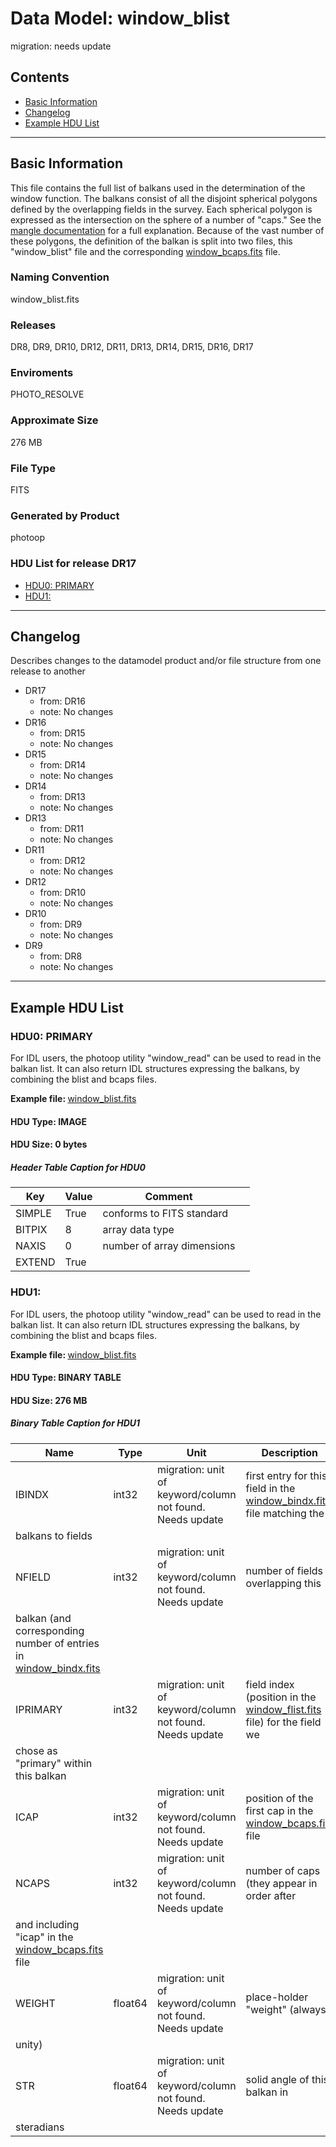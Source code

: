 # Data Model: window_blist


migration: needs update


## Contents
- [Basic Information](#basic-information)
- [Changelog](#changelog)
- [Example HDU List](#example-hdu-list)


---

## Basic Information
This file contains the full list of balkans used in the determination
of the window function. The balkans consist of all the disjoint
spherical
polygons defined by the overlapping fields in the survey. Each
spherical polygon is expressed as the intersection on the sphere of a
number of "caps." See the <a href="http://space.mit.edu/~molly/mangle"> mangle documentation</a> for a full explanation. Because of
the vast number of these polygons, the definition of the balkan is split into
two files, this "window_blist" file and the corresponding <a href="window_bcaps.html">window_bcaps.fits</a> file.

### Naming Convention
window_blist.fits

### Releases
DR8, DR9, DR10, DR12, DR11, DR13, DR14, DR15, DR16, DR17

### Enviroments
PHOTO_RESOLVE

### Approximate Size
276 MB

### File Type
FITS

### Generated by Product
photoop

### HDU List for release DR17
  - [HDU0: PRIMARY](#hdu0-primary)
  - [HDU1: ](#hdu1-)


---

## Changelog
Describes changes to the datamodel product and/or file structure from one release to another
 - DR17
   - from: DR16
   - note: No changes
 - DR16
   - from: DR15
   - note: No changes
 - DR15
   - from: DR14
   - note: No changes
 - DR14
   - from: DR13
   - note: No changes
 - DR13
   - from: DR11
   - note: No changes
 - DR11
   - from: DR12
   - note: No changes
 - DR12
   - from: DR10
   - note: No changes
 - DR10
   - from: DR9
   - note: No changes
 - DR9
   - from: DR8
   - note: No changes

---
## Example HDU List


### HDU0: PRIMARY
For IDL users, the photoop utility "window_read" can be used to
read in the balkan list. It can also return IDL structures expressing
the balkans, by combining the blist and bcaps files.

<b>
Example file:
</b>
<a href="/sas/dr9/env/PHOTO_RESOLVE/window_blist.fits">window_blist.fits</a>

#### HDU Type: IMAGE
#### HDU Size:  0 bytes

##### Header Table Caption for HDU0
Key | Value | Comment | |
| --- | --- | --- | --- |
| SIMPLE | True | conforms to FITS standard |
| BITPIX | 8 | array data type |
| NAXIS | 0 | number of array dimensions |
| EXTEND | True |  |



### HDU1: 
For IDL users, the photoop utility "window_read" can be used to
read in the balkan list. It can also return IDL structures expressing
the balkans, by combining the blist and bcaps files.

<b>
Example file:
</b>
<a href="/sas/dr9/env/PHOTO_RESOLVE/window_blist.fits">window_blist.fits</a>

#### HDU Type: BINARY TABLE
#### HDU Size:  276 MB

##### Binary Table Caption for HDU1
Name | Type | Unit | Description |
| --- | --- | --- | --- |
 | IBINDX | int32 | migration: unit of keyword/column not found. Needs update | first entry for this field in the <a href="window_bindx.html">window_bindx.fits</a> file matching the
balkans to fields |
 | NFIELD | int32 | migration: unit of keyword/column not found. Needs update | number of fields overlapping this
balkan (and corresponding number of entries in  <a href="window_bindx.html">window_bindx.fits</a> |
 | IPRIMARY | int32 | migration: unit of keyword/column not found. Needs update | field index (position in the <a href="window_flist.html">window_flist.fits</a> file) for the field we
chose as "primary" within this balkan |
 | ICAP | int32 | migration: unit of keyword/column not found. Needs update | position of the first cap in the <a href="window_bcaps.html">window_bcaps.fits</a> file |
 | NCAPS | int32 | migration: unit of keyword/column not found. Needs update | number of caps (they appear in order after
and including "icap" in the <a href="window_bcaps.html">window_bcaps.fits</a> file |
 | WEIGHT | float64 | migration: unit of keyword/column not found. Needs update | place-holder "weight" (always
unity) |
 | STR | float64 | migration: unit of keyword/column not found. Needs update | solid angle of this balkan in
steradians |


